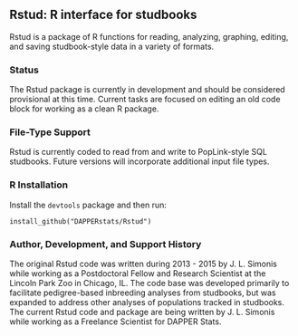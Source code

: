 ## Rstud: R interface for studbooks

Rstud is a package of R functions for reading, analyzing, graphing, editing,
and saving studbook-style data in a variety of formats.

### Status

The Rstud package is currently in development and should be considered 
provisional at this time. Current tasks are focused on editing an old code
block for working as a clean R package. 

### File-Type Support

Rstud is currently coded to read from and write to PopLink-style SQL studbooks.
Future versions will incorporate additional input file types.

### R Installation

Install the `devtools` package and then run:

```
install_github("DAPPERstats/Rstud")
```

### Author, Development, and Support History

The original Rstud code was written during 2013 - 2015 by J. L. Simonis while
working as a Postdoctoral Fellow and Research Scientist at the Lincoln Park Zoo
in Chicago, IL. The code base was developed primarily to facilitate 
pedigree-based inbreeding analyses from studbooks, but was expanded to address
other analyses of populations tracked in studbooks.
The current Rstud code and package are being written by J. L. Simonis while
working as a Freelance Scientist for DAPPER Stats. 
